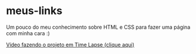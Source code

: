 # meus-links

Um pouco do meu conhecimento sobre HTML e CSS para fazer uma página com minha cara :)

[Vídeo fazendo o projeto em Time Lapse (clique aqui)](https://www.instagram.com/reel/CMkfxI8B8kY/)

